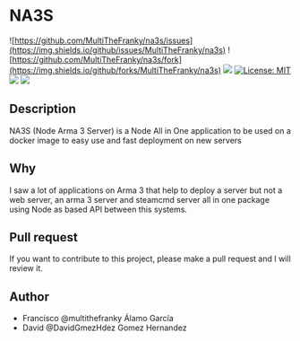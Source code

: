 # NA3S

![https://github.com/MultiTheFranky/na3s/issues](https://img.shields.io/github/issues/MultiTheFranky/na3s) ![https://github.com/MultiTheFranky/na3s/fork](https://img.shields.io/github/forks/MultiTheFranky/na3s) ![](https://img.shields.io/github/stars/MultiTheFranky/na3s) [![License: MIT](https://img.shields.io/badge/License-MIT-yellow.svg)](https://opensource.org/licenses/MIT)
![](https://github.com/multithefranky/na3s/actions/workflows/docker-image.yml/badge.svg) ![](https://github.com/multithefranky/na3s/actions/workflows/docker-github.yml/badge.svg)

## Description

NA3S (Node Arma 3 Server) is a Node All in One application to be used on a docker image to easy use and fast deployment on new servers

## Why

I saw a lot of applications on Arma 3 that help to deploy a server but not a web server, an arma 3 server and steamcmd server all in one package using Node as based API between this systems.

## Pull request

If you want to contribute to this project, please make a pull request and I will review it.

## Author

- Francisco @multithefranky Álamo García
- David @DavidGmezHdez Gomez Hernandez
